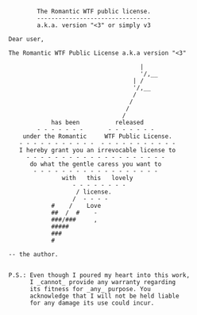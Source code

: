                        The Romantic WTF public license.
                       --------------------------------
                       a.k.a. version "<3" or simply v3
                       
               Dear user,

               The Romantic WTF Public License a.k.a version "<3"
                  
                                                    | 
                                                    '/,__
                                                  | /
                                                  '/,__
                                                  /
                                                 /    
                                                / 
                                               /
                           has been          released
                       - - - - - - -       - - - - - - - 
                   under the Romantic     WTF Public License.
                  - - - - - - - - - - -  - - - - - - - - - - - 
                  I hereby grant you an irrevocable license to
                    - - - - - - - - - - - - - - - - - - - -
                     do what the gentle caress you want to
                      - - - - - - - - - - - - - - - - - - 
                              with   this   lovely
                                 - - - - - - - - 
                                  / license.
                                 /  - - - -
                           #    /    Love
                           ##  /  #    -
                           ###/###     ,
                           #####
                           ###
                           #
    
               -- the author.
    
    
               P.S.: Even though I poured my heart into this work, 
                     I _cannot_ provide any warranty regarding 
                     its fitness for _any_ purpose. You
                     acknowledge that I will not be held liable
                     for any damage its use could incur.
